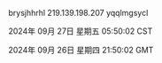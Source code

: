 brysjhhrhl 219.139.198.207 yqqlmgsycl

2024年 09月 27日 星期五 05:50:02 CST

2024年 09月 26日 星期四 21:50:02 GMT
